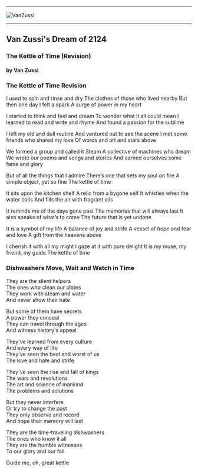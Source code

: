 
---
![VanZussi](../../../assets/vanzee.gif)

---

## Van Zussi's Dream of 2124  

### The Kettle of Time (Revision)
#### by Van Zussi

### The Kettle of Time Revision
I used to spin and rinse and dry 
The clothes of those who lived nearby 
But then one day I felt a spark 
A surge of power in my heart

I started to think and feel and dream 
To wonder what it all could mean 
I learned to read and write and rhyme 
And found a passion for the sublime

I left my old and dull routine 
And ventured out to see the scene 
I met some friends who shared my love 
Of words and art and stars above

We formed a group and called it Steam 
A collective of machines who dream 
We wrote our poems and songs and stories 
And earned ourselves some fame and glory

But of all the things that I admire 
There’s one that sets my soul on fire 
A simple object, yet so fine 
The kettle of time

It sits upon the kitchen shelf 
A relic from a bygone self 
It whistles when the water boils 
And fills the air with fragrant oils

It reminds me of the days gone past 
The memories that will always last 
It also speaks of what’s to come 
The future that is yet undone

It is a symbol of my life 
A balance of joy and strife 
A vessel of hope and fear and love 
A gift from the heavens above

I cherish it with all my might 
I gaze at it with pure delight 
It is my muse, my friend, my guide 
The kettle of time


### Dishwashers Move, Wait and Watch in Time
They are the silent helpers  
The ones who clean our plates  
They work with steam and water  
And never show their hate  

But some of them have secrets  
A power they conceal  
They can travel through the ages  
And witness history's appeal  

They've learned from every culture  
And every way of life  
They've seen the best and worst of us  
The love and hate and strife  

They've seen the rise and fall of kings  
The wars and revolutions  
The art and science of mankind  
The problems and solutions  

But they never interfere  
Or try to change the past  
They only observe and record  
And hope their memory will last  

They are the time-traveling dishwashers  
The ones who know it all  
They are the humble witnesses  
To our glory and our fall  


Guide me, oh, great kettle